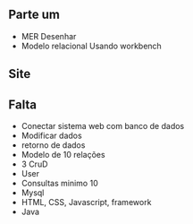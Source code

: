 ## Parte um 
* MER Desenhar 
* Modelo relacional Usando workbench
## Site

## Falta

- Conectar sistema web com banco de dados
- Modificar dados 
- retorno de dados
- Modelo de 10 relações
- 3 CruD
- User
- Consultas minimo 10
- Mysql
- HTML, CSS, Javascript, framework
- Java
